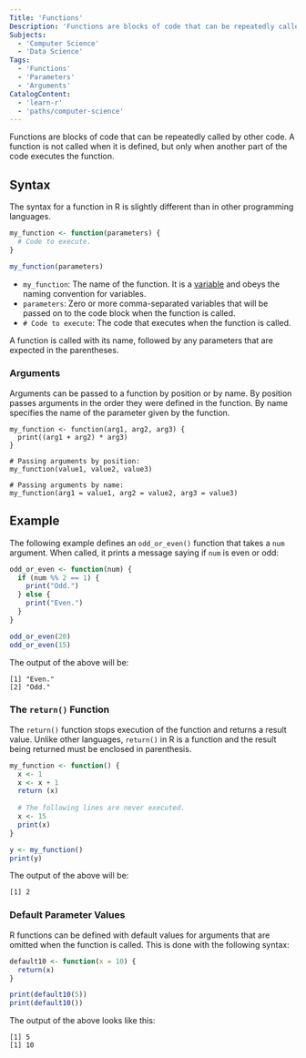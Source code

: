 ```yaml
---
Title: 'Functions'
Description: 'Functions are blocks of code that can be repeatedly called by other code.'
Subjects:
  - 'Computer Science'
  - 'Data Science'
Tags:
  - 'Functions'
  - 'Parameters'
  - 'Arguments'
CatalogContent:
  - 'learn-r'
  - 'paths/computer-science'
---
```


Functions are blocks of code that can be repeatedly called by other code. A function is not called when it is defined, but only when another part of the code executes the function.

## Syntax

The syntax for a function in R is slightly different than in other programming languages.

```r
my_function <- function(parameters) {
  # Code to execute.
}

my_function(parameters)
```

- `my_function`: The name of the function. It is a [variable](https://www.codecademy.com/resources/docs/r/variables) and obeys the naming convention for variables.
- `parameters`: Zero or more comma-separated variables that will be passed on to the code block when the function is called.
- `# Code to execute`: The code that executes when the function is called.

A function is called with its name, followed by any parameters that are expected in the parentheses.

### Arguments

Arguments can be passed to a function by position or by name. By position passes arguments in the order they were defined in the function. By name specifies the name of the parameter given by the function.

```pseudo
my_function <- function(arg1, arg2, arg3) {
  print((arg1 + arg2) * arg3)
}

# Passing arguments by position:
my_function(value1, value2, value3)

# Passing arguments by name:
my_function(arg1 = value1, arg2 = value2, arg3 = value3)
```

## Example

The following example defines an `odd_or_even()` function that takes a `num` argument. When called, it prints a message saying if `num` is even or odd:

```r
odd_or_even <- function(num) {
  if (num %% 2 == 1) {
    print("Odd.")
  } else {
    print("Even.")
  }
}

odd_or_even(20)
odd_or_even(15)
```

The output of the above will be:

```shell
[1] "Even."
[2] "Odd."
```

### The `return()` Function

The `return()` function stops execution of the function and returns a result value. Unlike other languages, `return()` in R is a function and the result being returned must be enclosed in parenthesis.

```r
my_function <- function() {
  x <- 1
  x <- x + 1
  return (x)
  
  # The following lines are never executed.
  x <- 15
  print(x)
}

y <- my_function()
print(y)
```

The output of the above will be:

```shell
[1] 2
```

### Default Parameter Values

R functions can be defined with default values for arguments that are omitted when the function is called. This is done with the following syntax:

```r
default10 <- function(x = 10) {
  return(x)
}

print(default10(5))
print(default10())
```

The output of the above looks like this:

```shell
[1] 5
[1] 10
```
